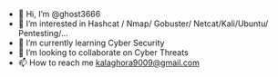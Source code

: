 - 👋 Hi, I’m @ghost3666
- 👀 I’m interested in Hashcat / Nmap/ Gobuster/ Netcat/Kali/Ubuntu/ Pentesting/...
- 🌱 I’m currently learning Cyber Security
- 💞️ I’m looking to collaborate on Cyber Threats
- 📫 How to reach me kalaghora9009@gmail.com

<!---
ghost3666/ghost3666 is a ✨ special ✨ repository because its `README.md` (this file) appears on your GitHub profile.
You can click the Preview link to take a look at your changes.
--->
